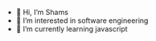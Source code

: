 - 👋 Hi, I’m Shams
- 👀 I’m interested in software engineering
- 🌱 I’m currently learning javascript

<!---
shamsmoney/shamsmoney is a ✨ special ✨ repository because its `README.md` (this file) appears on your GitHub profile.
You can click the Preview link to take a look at your changes.
--->
